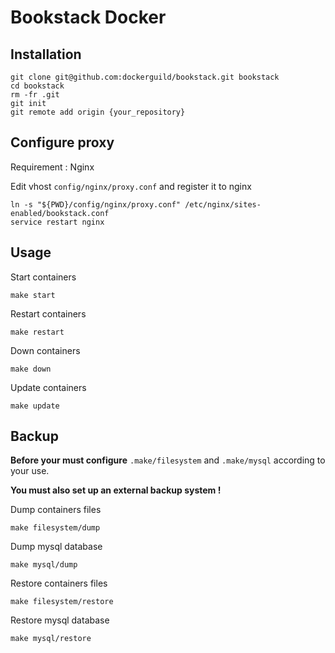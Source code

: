 # Bookstack Docker

## Installation

    git clone git@github.com:dockerguild/bookstack.git bookstack
    cd bookstack
    rm -fr .git
    git init
    git remote add origin {your_repository}

## Configure proxy

Requirement : Nginx

Edit vhost `config/nginx/proxy.conf` and register it to nginx

    ln -s "${PWD}/config/nginx/proxy.conf" /etc/nginx/sites-enabled/bookstack.conf
    service restart nginx

## Usage

Start containers

    make start

Restart containers

    make restart

Down containers

    make down

Update containers

    make update

## Backup

**Before your must configure** `.make/filesystem` and `.make/mysql` according to your use.

**You must also set up an external backup system !**

Dump containers files

    make filesystem/dump

Dump mysql database

    make mysql/dump

Restore containers files

    make filesystem/restore

Restore mysql database

    make mysql/restore
